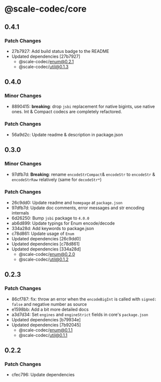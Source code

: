 # @scale-codec/core

## 0.4.1

### Patch Changes

-   27b7927: Add build status badge to the README
-   Updated dependencies [27b7927]
    -   @scale-codec/enum@0.2.1
    -   @scale-codec/util@0.1.3

## 0.4.0

### Minor Changes

-   8890415: **breaking**: drop `jsbi` replacement for native bigints, use native ones. Int & Compact codecs are completely refactored.

### Patch Changes

-   56a9d2c: Update readme & description in package.json

## 0.3.0

### Minor Changes

-   97dfb7d: **Breaking**: rename `encodeStrCompact`& `encodeStr` to `encodeStr` & `encodeStrRaw` relatively (same for `decodeStr*`)

### Patch Changes

-   26c9dd0: Update readme and `homepage` at `package.json`
-   97dfb7d: Update doc comments, error messages and str encoding internals
-   6d26250: Bump `jsbi` package to `4.0.0`
-   ab6d899: Update typings for Enum encode/decode
-   334a28d: Add keywords to package.json
-   c78d861: Update usage of `Enum`
-   Updated dependencies [26c9dd0]
-   Updated dependencies [c78d861]
-   Updated dependencies [334a28d]
    -   @scale-codec/enum@0.2.0
    -   @scale-codec/util@0.1.2

## 0.2.3

### Patch Changes

-   86cf787: fix: throw an error when the `encodeBigInt` is called with `signed: false` and negative number as source
-   e1598bb: Add a bit more detailed docs
-   a3d7d34: Set `engines` and `engineStrict` fields in core's `package.json`
-   Updated dependencies [b79934e]
-   Updated dependencies [7b92045]
    -   @scale-codec/enum@0.1.1
    -   @scale-codec/util@0.1.1

## 0.2.2

### Patch Changes

-   cfec796: Update dependencies
